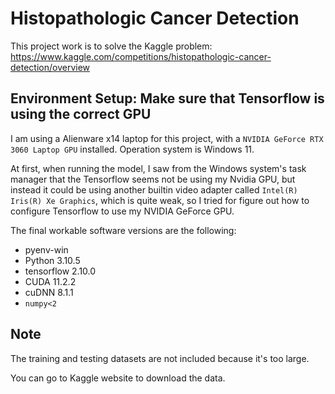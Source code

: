 # Histopathologic Cancer Detection

This project work is to solve the Kaggle problem: <https://www.kaggle.com/competitions/histopathologic-cancer-detection/overview>

## Environment Setup: Make sure that Tensorflow is using the correct GPU

I am using a Alienware x14 laptop for this project, with a `NVIDIA GeForce RTX 3060 Laptop GPU` installed. Operation system is Windows 11.

At first, when running the model, I saw from the Windows system's task manager that the Tensorflow seems not be using my Nvidia GPU, but instead it could be using another builtin video adapter called `Intel(R) Iris(R) Xe Graphics`, which is quite weak, so I tried for figure out how to configure Tensorflow to use my NVIDIA GeForce GPU.

The final workable software versions are the following:

- pyenv-win
- Python 3.10.5
- tensorflow 2.10.0
- CUDA 11.2.2
- cuDNN 8.1.1
- `numpy<2`

## Note

The training and testing datasets are not included because it's too large.

You can go to Kaggle website to download the data.
